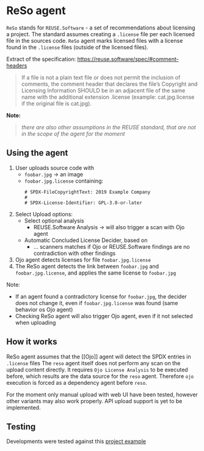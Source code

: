 # ReSo agent

`ReSo` stands for `REUSE.Software` - a set of recommendations about licensing a project. The standard assumes creating a `.license` file per each licensed file in the sources code. `ReSo` agent marks licensed files with a license found in the `.license` files (outside of the licensed files).

Extract of the specification: https://reuse.software/spec/#comment-headers
> If a file is not a plain text file or does not permit the inclusion of comments, the comment header that declares the file’s Copyright and Licensing Information SHOULD be in an adjacent file of the same name with the additional extension .license (example: cat.jpg.license if the original file is cat.jpg).

**Note:**
> *there are also other assumptions in the REUSE standard, that are not in the scope of the agent for the moment*

## Using the agent
1. User uploads source code with
    - `foobar.jpg` -> an image
    - `foobar.jpg.license` containing:
        ``` # SPDX-FileCopyrightText: 2016, 2018-2019 Jane Doe <jane@example.com>
        # SPDX-FileCopyrightText: 2019 Example Company
        #
        # SPDX-License-Identifier: GPL-3.0-or-later
        ```
2. Select Upload options:
   - Select optional analysis 
       - REUSE.Software Analysis -> will also trigger a scan with Ojo agent
   - Automatic Concluded License Decider, based on
       - ... scanners matches if Ojo or REUSE.Software findings are no contradiction with other findings
2. Ojo agent detects licenses for file `foobar.jpg.license`
3. The ReSo agent detects the link between `foobar.jpg` and `foobar.jpg.license`, and applies the same license to `foobar.jpg`

Note:
- If an agent found a contradictory license for `foobar.jpg`, the decider does not change it, even if `foobar.jpg.license` was found (same behavior os Ojo agent)
- Checking ReSo agent will also trigger Ojo agent, even if it not selected when uploading


## How it works

ReSo agent assumes that the [[Ojo]] agent will detect the SPDX entries in `.license` files
The `reso` agent itself does not perform any scan on the upload content directly. 
It requires `Ojo License Analysis` to be executed before, which results are the data source for the `reso` agent. Therefore `ojo` execution is forced as a dependency agent before `reso`.

For the moment only manual upload with web UI have been tested, however other variants may also work properly. API upload support is yet to be implemented.

## Testing

Developments were tested against this [project example](data/reuse.software-02-v02.tgz)

